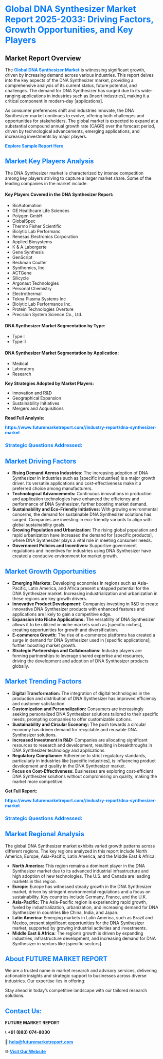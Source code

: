<h1 style="color: #007BFF;">Global DNA Synthesizer Market Report 2025-2033: Driving Factors, Growth Opportunities, and Key Players</h1>

<section id="overview">
<h2>Market Report Overview</h2>
<p>The <a href="https://www.futuremarketreport.com//industry-report/dna-synthesizer-market" style="color: #007BFF; text-decoration: none;"><strong>Global DNA Synthesizer Market</strong></a> is witnessing significant growth, driven by increasing demand across various industries. This report delves into the key aspects of the DNA Synthesizer market, providing a comprehensive analysis of its current status, future potential, and challenges. The demand for DNA Synthesizer has surged due to its wide-ranging applications in industries such as [insert industries], making it a critical component in modern-day [applications].</p>
<p>As consumer preferences shift and industries innovate, the DNA Synthesizer market continues to evolve, offering both challenges and opportunities for stakeholders. The global market is expected to expand at a substantial compound annual growth rate (CAGR) over the forecast period, driven by technological advancements, emerging applications, and increasing investments by major players.</p>
</section>

<section id="overview">
<p><a href="https://www.futuremarketreport.com//request-sample/reportId=56929" style="color: #007BFF; text-decoration: none;"><strong>Explore Sample Report Here</strong></a></p>
</section>

<section id="key-players">
<h2 style="color: #007BFF;">Market Key Players Analysis</h2>
<p>The DNA Synthesizer market is characterized by intense competition among key players striving to capture a larger market share. Some of the leading companies in the market include:</p>
<h4>Key Players Covered in the DNA Synthesizer Report:</h4>
<ul><li>BioAutomation</li><li>GE Healthcare Life Sciences</li><li>Polygen GmbH</li><li>GlobalSpec</li><li>Thermo Fisher Scientific</li><li>Biolytic Lab Performanc</li><li>Renesas Electronics Corporation</li><li>Applied Biosystems</li><li>K &amp; A Laborgerte</li><li>Gene Synthesis</li><li>GenScript</li><li>Beckman Coulter</li><li>Synthomics, Inc.</li><li>ACTGene</li><li>Silicycle</li><li>Argonaut Technologies</li><li>Personal Chemistry</li><li>Electrothermal</li><li>Tekna Plasma Systems Inc</li><li>Biolytic Lab Performance Inc.</li><li>Protein Technologies Overture</li><li>Precision System Science Co., Ltd.</li></ul>
<h4>DNA Synthesizer Market Segmentation by Type:</h4>
<ul><li>Type I</li><li>Type II</li></ul>

<h4>DNA Synthesizer Market Segmentation by Application:</h4>
<ul><li>Medical</li><li>Laboratory</li><li>Research</li></ul>
<p><strong>Key Strategies Adopted by Market Players:</strong></p>
<ul>
<li>Innovation and R&D</li>
<li>Geographical Expansion</li>
<li>Sustainability Initiatives</li>
<li>Mergers and Acquisitions</li>
</ul>
</section>

<section>
<p><strong>Read Full Analysis: </strong></p><a href="https://www.futuremarketreport.com//industry-report/dna-synthesizer-market" style="color: #007BFF; text-decoration: none;"><strong>https://www.futuremarketreport.com//industry-report/dna-synthesizer-market</strong></a>
<h3 style="color: #007BFF;">Strategic Questions Addressed:</h3>
</section>

<section id="driving-factors">
<h2 style="color: #007BFF;">Market Driving Factors</h2>
<ul>
<li><strong>Rising Demand Across Industries:</strong> The increasing adoption of DNA Synthesizer in industries such as [specific industries] is a major growth driver. Its versatile applications and cost-effectiveness make it a preferred choice among manufacturers.</li>
<li><strong>Technological Advancements:</strong> Continuous innovations in production and application technologies have enhanced the efficiency and performance of DNA Synthesizer, further boosting market demand.</li>
<li><strong>Sustainability and Eco-Friendly Initiatives:</strong> With growing environmental concerns, the demand for sustainable DNA Synthesizer solutions has surged. Companies are investing in eco-friendly variants to align with global sustainability goals.</li>
<li><strong>Growing Population and Urbanization:</strong> The rising global population and rapid urbanization have increased the demand for [specific products], where DNA Synthesizer plays a vital role in meeting consumer needs.</li>
<li><strong>Government Policies and Incentives:</strong> Supportive government regulations and incentives for industries using DNA Synthesizer have created a conducive environment for market growth.</li>
</ul>
</section>

<section id="growth-opportunities">
<h2 style="color: #007BFF;">Market Growth Opportunities</h2>
<ul>
<li><strong>Emerging Markets:</strong> Developing economies in regions such as Asia-Pacific, Latin America, and Africa present untapped potential for the DNA Synthesizer market. Increasing industrialization and urbanization in these regions are key growth drivers.</li>
<li><strong>Innovative Product Development:</strong> Companies investing in R&D to create innovative DNA Synthesizer products with enhanced features and applications are likely to gain a competitive edge.</li>
<li><strong>Expansion into Niche Applications:</strong> The versatility of DNA Synthesizer allows it to be utilized in niche markets such as [specific niches], creating opportunities for growth and diversification.</li>
<li><strong>E-commerce Growth:</strong> The rise of e-commerce platforms has created a surge in demand for DNA Synthesizer used in [specific applications], further boosting market growth.</li>
<li><strong>Strategic Partnerships and Collaborations:</strong> Industry players are forming partnerships to leverage shared expertise and resources, driving the development and adoption of DNA Synthesizer products globally.</li>
</ul>
</section>

<section id="trending-factors">
<h2 style="color: #007BFF;">Market Trending Factors</h2>
<ul>
<li><strong>Digital Transformation:</strong> The integration of digital technologies in the production and distribution of DNA Synthesizer has improved efficiency and customer satisfaction.</li>
<li><strong>Customization and Personalization:</strong> Consumers are increasingly seeking personalized DNA Synthesizer solutions tailored to their specific needs, prompting companies to offer customizable options.</li>
<li><strong>Sustainability and Circular Economy:</strong> The push towards a circular economy has driven demand for recyclable and reusable DNA Synthesizer solutions.</li>
<li><strong>Increased Investment in R&D:</strong> Companies are allocating significant resources to research and development, resulting in breakthroughs in DNA Synthesizer technology and applications.</li>
<li><strong>Regulatory Compliance:</strong> Adherence to strict regulatory standards, particularly in industries like [specific industries], is influencing product development and quality in the DNA Synthesizer market.</li>
<li><strong>Focus on Cost-Effectiveness:</strong> Businesses are exploring cost-efficient DNA Synthesizer solutions without compromising on quality, making the market more competitive.</li>
</ul>
</section>

<section>
<p><strong>Get Full Report: </strong></p><a href="https://www.futuremarketreport.com//industry-report/dna-synthesizer-market" style="color: #007BFF; text-decoration: none;"><strong>https://www.futuremarketreport.com//industry-report/dna-synthesizer-market</strong></a>
<h3 style="color: #007BFF;">Strategic Questions Addressed:</h3>
</section>


<section id="regional-analysis">
<h2 style="color: #007BFF;">Market Regional Analysis</h2>
<p>The global DNA Synthesizer market exhibits varied growth patterns across different regions. The key regions analyzed in this report include North America, Europe, Asia-Pacific, Latin America, and the Middle East & Africa:</p>
<ul>
<li><strong>North America:</strong> This region remains a dominant player in the DNA Synthesizer market due to its advanced industrial infrastructure and high adoption of new technologies. The U.S. and Canada are leading markets in this region.</li>
<li><strong>Europe:</strong> Europe has witnessed steady growth in the DNA Synthesizer market, driven by stringent environmental regulations and a focus on sustainability. Key countries include Germany, France, and the U.K.</li>
<li><strong>Asia-Pacific:</strong> The Asia-Pacific region is experiencing rapid growth, fueled by industrialization, urbanization, and increasing demand for DNA Synthesizer in countries like China, India, and Japan.</li>
<li><strong>Latin America:</strong> Emerging markets in Latin America, such as Brazil and Mexico, present significant opportunities for the DNA Synthesizer market, supported by growing industrial activities and investments.</li>
<li><strong>Middle East & Africa:</strong> The region’s growth is driven by expanding industries, infrastructure development, and increasing demand for DNA Synthesizer in sectors like [specific sectors].</li>
</ul>
</section>

<footer>
<h2 style="color: #007BFF;">About FUTURE MARKET REPORT</h2>
<p>We are a trusted name in market research and advisory services, delivering actionable insights and strategic support to businesses across diverse industries. Our expertise lies in offering:</p>

<p>Stay ahead in today’s competitive landscape with our tailored research solutions.</p>

<h2 style="color: #007BFF;">Contact Us:</h2>
<p><strong>FUTURE MARKET REPORT</strong></p>
<p>📞 <strong>+91 (883) 074-8030</strong></p>
<p>📧 <strong><a href="mailto:help@futuremarketreport.com" style="color: #007BFF;">help@futuremarketreport.com</a></strong></p>
<p>🌐 <strong><a href="https://www.futuremarketreport.com/" style="color: #007BFF;">Visit Our Website</a></strong></p>
</footer>